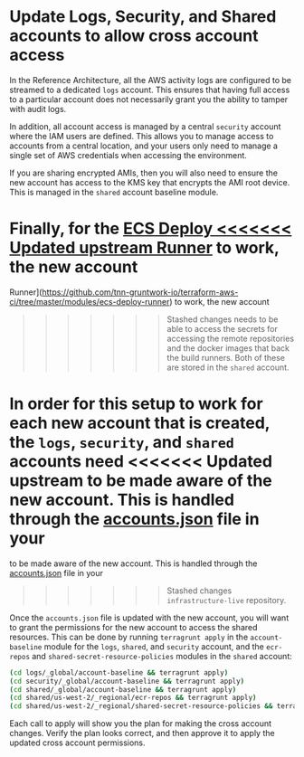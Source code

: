 # Update Logs, Security, and Shared accounts to allow cross account access

In the Reference Architecture, all the AWS activity logs are configured to be streamed to a dedicated `logs` account.
This ensures that having full access to a particular account does not necessarily grant you the ability to tamper with
audit logs.

In addition, all account access is managed by a central `security` account where the IAM users are defined. This allows
you to manage access to accounts from a central location, and your users only need to manage a single set of AWS
credentials when accessing the environment.

If you are sharing encrypted AMIs, then you will also need to ensure the new account has access to the KMS key that
encrypts the AMI root device. This is managed in the `shared` account baseline module.

Finally, for the [ECS Deploy
<<<<<<< Updated upstream
Runner](https://github.com/tnn-gruntwork-io/terraform-aws-ci/tree/master/modules/ecs-deploy-runner) to work, the new account
=======
Runner](https://github.com/tnn-gruntwork-io/terraform-aws-ci/tree/master/modules/ecs-deploy-runner) to work, the new account
>>>>>>> Stashed changes
needs to be able to access the secrets for accessing the remote repositories and the docker images that back the build
runners. Both of these are stored in the `shared` account.

In order for this setup to work for each new account that is created, the `logs`, `security`, and `shared` accounts need
<<<<<<< Updated upstream
to be made aware of the new account. This is handled through the [accounts.json](https://github.com/tnn-gruntwork-io/terraform-aws-service-catalog/tree/master/examples/for-production/infrastructure-live/accounts.json) file in your
=======
to be made aware of the new account. This is handled through the [accounts.json](https://github.com/tnn-gruntwork-io/terraform-aws-service-catalog/tree/master/examples/for-production/infrastructure-live/accounts.json) file in your
>>>>>>> Stashed changes
`infrastructure-live` repository.

Once the `accounts.json` file is updated with the new account, you will want to grant the permissions for the new
account to access the shared resources. This can be done by running `terragrunt apply` in the `account-baseline` module
for the `logs`, `shared`, and `security` account, and the `ecr-repos` and `shared-secret-resource-policies` modules in the `shared`
account:

```bash
(cd logs/_global/account-baseline && terragrunt apply)
(cd security/_global/account-baseline && terragrunt apply)
(cd shared/_global/account-baseline && terragrunt apply)
(cd shared/us-west-2/_regional/ecr-repos && terragrunt apply)
(cd shared/us-west-2/_regional/shared-secret-resource-policies && terragrunt apply)
```

Each call to apply will show you the plan for making the cross account changes. Verify the plan looks correct, and then
approve it to apply the updated cross account permissions.


<!-- ##DOCS-SOURCER-START
{
  "sourcePlugin": "local-copier",
  "hash": "5bff1b351c15013c2c899f19817071e4"
}
##DOCS-SOURCER-END -->
